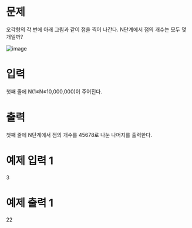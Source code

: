 # 문제
오각형의 각 변에 아래 그림과 같이 점을 찍어 나간다. N단계에서 점의 개수는 모두 몇 개일까?

![image](https://user-images.githubusercontent.com/45219806/103608868-bf020480-4f5f-11eb-8a7a-48a3143f7932.png)

# 입력
첫째 줄에 N(1≤N≤10,000,000)이 주어진다.

# 출력
첫째 줄에 N단계에서 점의 개수를 45678로 나눈 나머지를 출력한다.

# 예제 입력 1 
3
# 예제 출력 1 
22
